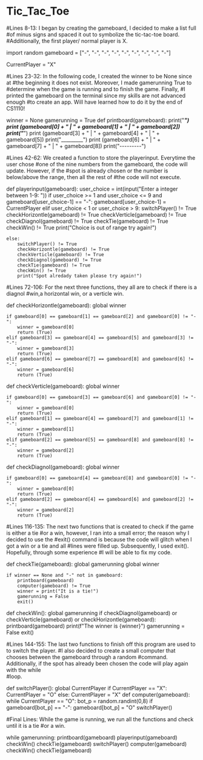 # Tic_Tac_Toe

#Lines 8-13: I began by creating the gameboard, I decided to make a list full 
#of minus signs and spaced it out to symbolize the tic-tac-toe board.
#Additionally, the first player/ normal player is X.


import random
gameboard = ["-", "-", "-",
             "-", "-", "-",
             "-", "-", "-"]

CurrentPlayer = "X"


#Lines 23-32: In the following code, I created the winner to be None since at 
#the beginning it does not exist. Moreover, I made gamerunning True to
#determine when the game is running and to finish the game. Finally,
#I printed the gameboard on the terminal since my skills are not advanced enough
#to create an app. Will have learned how to do it by the end of CS1110!


winner = None
gamerunning = True
def printboard(gameboard):
    print("_________")
    print (gameboard[0] + " | " + gameboard[1] + " | " + gameboard[2])
    print("_________")
    print (gameboard[3] + " | " + gameboard[4] + " | " + gameboard[5])
    print("_________")
    print (gameboard[6] + " | " + gameboard[7] + " | " + gameboard[8])
    print("---------")



#Lines 42-62: We created a function to store the playerinput. Everytime the user chose
#one of the nine numbers from the gameboard, the code will update. However, if the
#spot is already chosen or the number is below/above the range, then all the rest of 
#the code will not execute.


def playerinput(gameboard):
    user_choice = int(input("Enter a integer between 1-9: "))
    if user_choice >= 1 and user_choice <= 9 and gameboard[user_choice-1] == "-":
        gameboard[user_choice-1] = CurrentPlayer
    elif user_choice < 1 or user_choice > 9:
        switchPlayer() != True
        checkHorizontle(gameboard) != True
        checkVerticle(gameboard) != True
        checkDiagnol(gameboard) != True
        checkTie(gameboard) != True
        checkWin() != True
        print("Choice is out of range try again!")

    else:
        switchPlayer() != True
        checkHorizontle(gameboard) != True
        checkVerticle(gameboard) != True
        checkDiagnol(gameboard) != True
        checkTie(gameboard) != True
        checkWin() != True
        print("Spot alredady taken please try again!")





#Lines 72-106: For the next three functions, they all are to check if there is a diagnol
#win,a horizontal win, or a verticle win. 


def checkHorizontle(gameboard):
    global winner

    if gameboard[0] == gameboard[1] == gameboard[2] and gameboard[0] != "-":
        winner = gameboard[0]
        return (True)
    elif gameboard[3] == gameboard[4] == gameboard[5] and gameboard[3] != "-":
        winner = gameboard[3]
        return (True)
    elif gameboard[6] == gameboard[7] == gameboard[8] and gameboard[6] != "-":
        winner = gameboard[6]
        return (True)

def checkVerticle(gameboard):
    global winner

    if gameboard[0] == gameboard[3] == gameboard[6] and gameboard[0] != "-":
        winner = gameboard[0]
        return (True)
    elif gameboard[1] == gameboard[4] == gameboard[7] and gameboard[1] != "-":
        winner = gameboard[1]
        return (True)
    elif gameboard[2] == gameboard[5] == gameboard[8] and gameboard[8] != "-":
        winner = gameboard[2]
        return (True)

def checkDiagnol(gameboard):
    global winner

    if gameboard[0] == gameboard[4] == gameboard[8] and gameboard[0] != "-":
        winner = gameboard[0]
        return (True)
    elif gameboard[2] == gameboard[4] == gameboard[6] and gameboard[2] != "-":
        winner = gameboard[2]
        return (True)


#Lines 116-135: The next two functions that is created to check if the game is either a tie 
#or a win, however, I ran into a small error; the reason why I decided to use the 
#exit() command is because the code will glitch when I got a win or a tie and all
#lines were filled up. Subsequently, I used exit(). Hopefully, through some experience
#I will be able to fix my code.


def checkTie(gameboard):
    global gamerunning
    global winner

    if winner == None and "-" not in gameboard:
        printboard(gameboard)
        computer(gameboard) != True
        winner = print("It is a tie!")
        gamerunning = False
        exit()



def checkWin():
    global gamerunning
    if checkDiagnol(gameboard) or checkVerticle(gameboard) or checkHorizontle(gameboard):
        printboard(gameboard)
        print(f"The winner is {winner}")
        gamerunning = False
        exit()


#Lines 144-155: The last two functions to finish off this program are used to to switch the player.
#I also decided to create a small computer that chooses between the gameboard through a random
#command. Additionally, if the spot has already been chosen the code will play again with the while\
#loop.


def switchPlayer():
    global CurrentPlayer
    if CurrentPlayer == "X":
        CurrentPlayer = "O"
    else:
        CurrentPlayer = "X"
def computer(gameboard):
    while CurrentPlayer == "O":
        bot_p = random.randint(0,8)
        if gameboard[bot_p] == "-":
            gameboard[bot_p] = "O"
            switchPlayer()


#Final Lines: While the game is running, we run all the functions and check until it is a tie 
#or a win.

while gamerunning:
    printboard(gameboard)
    playerinput(gameboard)
    checkWin()
    checkTie(gameboard)
    switchPlayer()
    computer(gameboard)
    checkWin()
    checkTie(gameboard)

